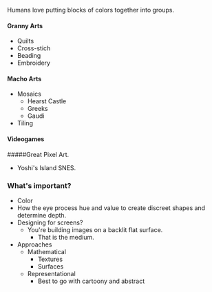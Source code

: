 Humans love putting blocks of colors together into groups.

#### Granny Arts

* Quilts
* Cross-stich
* Beading
* Embroidery

#### Macho Arts

* Mosaics
	* Hearst Castle
	* Greeks
	* Gaudi
* Tiling


#### Videogames
#####Great Pixel Art.

* Yoshi's Island SNES.

### What's important?

* Color
* How the eye process hue and value to create discreet shapes and determine depth.
* Designing for screens?
	* You're building images on a backlit flat surface.
		* That is the medium.
* Approaches
	* Mathematical
		* Textures
		* Surfaces
	* Representational
		* Best to go with cartoony and abstract